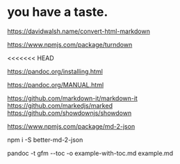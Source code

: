 # you have a taste.

https://davidwalsh.name/convert-html-markdown

https://www.npmjs.com/package/turndown

<<<<<<< HEAD

https://pandoc.org/installing.html

https://pandoc.org/MANUAL.html


https://github.com/markdown-it/markdown-it
https://github.com/markedjs/marked
https://github.com/showdownjs/showdown


https://www.npmjs.com/package/md-2-json

npm i -S better-md-2-json

<!-- create table of contents -->
pandoc -t gfm --toc -o example-with-toc.md example.md




<!-- # NeverFap Deluxe

> Hugo

An online resource to help people with porn addiction.

https://neverfapdeluxe.com/ -->
